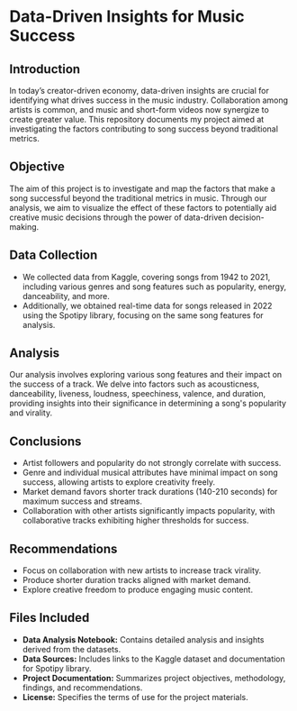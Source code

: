 # Data-Driven Insights for Music Success

## Introduction
In today’s creator-driven economy, data-driven insights are crucial for identifying what drives success in the music industry. Collaboration among artists is common, and music and short-form videos now synergize to create greater value. This repository documents my project aimed at investigating the factors contributing to song success beyond traditional metrics.

## Objective
The aim of this project is to investigate and map the factors that make a song successful beyond the traditional metrics in music. Through our analysis, we aim to visualize the effect of these factors to potentially aid creative music decisions through the power of data-driven decision-making.

## Data Collection
- We collected data from Kaggle, covering songs from 1942 to 2021, including various genres and song features such as popularity, energy, danceability, and more.
- Additionally, we obtained real-time data for songs released in 2022 using the Spotipy library, focusing on the same song features for analysis.

## Analysis
Our analysis involves exploring various song features and their impact on the success of a track. We delve into factors such as acousticness, danceability, liveness, loudness, speechiness, valence, and duration, providing insights into their significance in determining a song's popularity and virality.

## Conclusions
- Artist followers and popularity do not strongly correlate with success.
- Genre and individual musical attributes have minimal impact on song success, allowing artists to explore creativity freely.
- Market demand favors shorter track durations (140-210 seconds) for maximum success and streams.
- Collaboration with other artists significantly impacts popularity, with collaborative tracks exhibiting higher thresholds for success.

## Recommendations
- Focus on collaboration with new artists to increase track virality.
- Produce shorter duration tracks aligned with market demand.
- Explore creative freedom to produce engaging music content.

## Files Included
- **Data Analysis Notebook:** Contains detailed analysis and insights derived from the datasets.
- **Data Sources:** Includes links to the Kaggle dataset and documentation for Spotipy library.
- **Project Documentation:** Summarizes project objectives, methodology, findings, and recommendations.
- **License:** Specifies the terms of use for the project materials.
